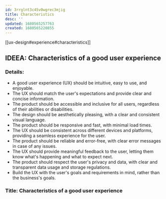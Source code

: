 ```yaml
---
id: 3rrglnt3c45v0wgrec3mjig
title: Characteristics
desc: ''
updated: 1680565257763
created: 1680565220855
---
```


[[ux-design#experience#characteristics]]


## IDEEA: Characteristics of a good user experience

### Details:

- A good user experience (UX) should be intuitive, easy to use, and enjoyable.
- The UX should match the user's expectations and provide clear and concise
  information.
- The product should be accessible and inclusive for all users, regardless of
  their abilities or disabilities.
- The design should be aesthetically pleasing, with a clear and consistent
  visual language.
- The product should be responsive and fast, with minimal load times.
- The UX should be consistent across different devices and platforms, providing
  a seamless experience for the user.
- The product should be reliable and error-free, with clear error messages in
  case of any issues.
- The UX should provide meaningful feedback to the user, letting them know
  what's happening and what to expect next.
- The product should respect the user's privacy and data, with clear and
  transparent data usage and storage regulations.
- Build the UX with the user's goals and requirements in mind, rather than the
  business's goals.

### Title: Characteristics of a good user experience